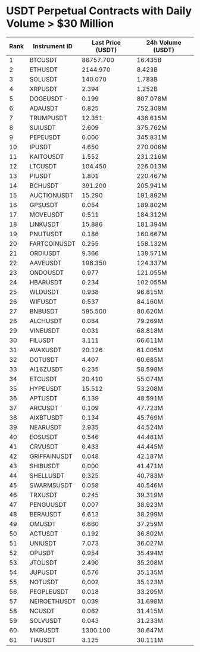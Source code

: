 # USDT Perpetual Contracts with Daily Volume > $30 Million

| Rank | Instrument ID | Last Price (USDT) | 24h Volume (USDT) |
|------|---------------|-------------------|-------------------|
| 1 | BTCUSDT | 86757.700 | 16.435B |
| 2 | ETHUSDT | 2144.970 | 8.423B |
| 3 | SOLUSDT | 140.070 | 1.783B |
| 4 | XRPUSDT | 2.394 | 1.252B |
| 5 | DOGEUSDT | 0.199 | 807.078M |
| 6 | ADAUSDT | 0.825 | 752.309M |
| 7 | TRUMPUSDT | 12.351 | 436.615M |
| 8 | SUIUSDT | 2.609 | 375.762M |
| 9 | PEPEUSDT | 0.000 | 345.831M |
| 10 | IPUSDT | 4.650 | 270.006M |
| 11 | KAITOUSDT | 1.552 | 231.216M |
| 12 | LTCUSDT | 104.450 | 226.013M |
| 13 | PIUSDT | 1.801 | 220.467M |
| 14 | BCHUSDT | 391.200 | 205.941M |
| 15 | AUCTIONUSDT | 15.290 | 191.892M |
| 16 | GPSUSDT | 0.054 | 189.802M |
| 17 | MOVEUSDT | 0.511 | 184.312M |
| 18 | LINKUSDT | 15.886 | 181.394M |
| 19 | PNUTUSDT | 0.186 | 160.667M |
| 20 | FARTCOINUSDT | 0.255 | 158.132M |
| 21 | ORDIUSDT | 9.366 | 138.571M |
| 22 | AAVEUSDT | 196.350 | 124.337M |
| 23 | ONDOUSDT | 0.977 | 121.055M |
| 24 | HBARUSDT | 0.234 | 102.055M |
| 25 | WLDUSDT | 0.938 | 96.815M |
| 26 | WIFUSDT | 0.537 | 84.160M |
| 27 | BNBUSDT | 595.500 | 80.620M |
| 28 | ALCHUSDT | 0.064 | 79.269M |
| 29 | VINEUSDT | 0.031 | 68.818M |
| 30 | FILUSDT | 3.111 | 66.611M |
| 31 | AVAXUSDT | 20.126 | 61.005M |
| 32 | DOTUSDT | 4.407 | 60.685M |
| 33 | AI16ZUSDT | 0.235 | 58.598M |
| 34 | ETCUSDT | 20.410 | 55.074M |
| 35 | HYPEUSDT | 15.512 | 53.208M |
| 36 | APTUSDT | 6.139 | 48.591M |
| 37 | ARCUSDT | 0.109 | 47.723M |
| 38 | AIXBTUSDT | 0.134 | 45.769M |
| 39 | NEARUSDT | 2.935 | 44.524M |
| 40 | EOSUSDT | 0.546 | 44.481M |
| 41 | CRVUSDT | 0.433 | 44.445M |
| 42 | GRIFFAINUSDT | 0.048 | 42.187M |
| 43 | SHIBUSDT | 0.000 | 41.471M |
| 44 | SHELLUSDT | 0.325 | 40.783M |
| 45 | SWARMSUSDT | 0.058 | 40.546M |
| 46 | TRXUSDT | 0.245 | 39.319M |
| 47 | PENGUUSDT | 0.007 | 38.923M |
| 48 | BERAUSDT | 6.613 | 38.299M |
| 49 | OMUSDT | 6.660 | 37.259M |
| 50 | ACTUSDT | 0.192 | 36.802M |
| 51 | UNIUSDT | 7.073 | 36.027M |
| 52 | OPUSDT | 0.954 | 35.494M |
| 53 | JTOUSDT | 2.490 | 35.208M |
| 54 | JUPUSDT | 0.576 | 35.135M |
| 55 | NOTUSDT | 0.002 | 35.123M |
| 56 | PEOPLEUSDT | 0.018 | 33.205M |
| 57 | NEIROETHUSDT | 0.039 | 31.698M |
| 58 | NCUSDT | 0.062 | 31.415M |
| 59 | SOLVUSDT | 0.043 | 31.233M |
| 60 | MKRUSDT | 1300.100 | 30.647M |
| 61 | TIAUSDT | 3.125 | 30.111M |
